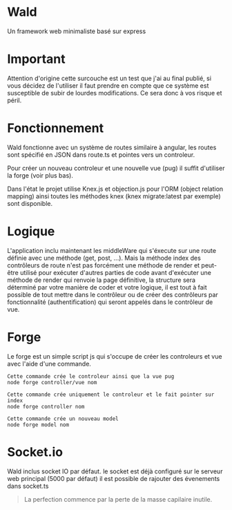 # Wald
Un framework web minimaliste basé sur express
# Important
Attention d'origine cette surcouche est un test que j'ai au final publié, si vous décidez de l'utiliser il faut prendre en compte que ce système est susceptible de subir de lourdes modifications. Ce sera donc à vos risque et péril.
# Fonctionnement
Wald fonctionne avec un système de routes similaire à angular, les routes sont spécifié en JSON dans route.ts et pointes vers un controleur.

Pour créer un nouveau controleur et une nouvelle vue (pug) il suffit d'utiliser la forge (voir plus bas).

Dans l'état le projet utilise Knex.js et objection.js pour l'ORM (object relation mapping) ainsi toutes les méthodes knex (knex migrate:latest par exemple) sont disponible.
# Logique
L'application inclu maintenant les middleWare qui s'éxecute sur une route définie avec une méthode (get, post, ...).
Mais la méthode index des contrôleurs de route n'est pas forcément une méthode de render et peut-être utilisé pour exécuter d'autres parties de code avant d'exécuter une méthode de render qui renvoie la page définitive, la structure sera déterminé par votre manière de coder et votre logique, il est tout à fait possible de tout mettre dans le contrôleur ou de créer des contrôleurs par fonctionnalité (authentification) qui seront appelés dans le contrôleur de vue.
# Forge
Le forge est un simple script js qui s'occupe de créer les controleurs et vue avec l'aide d'une commande.
```
Cette commande crée le controleur ainsi que la vue pug
node forge controller/vue nom

Cette commande crée uniquement le controleur et le fait pointer sur index
node forge controller nom

Cette commande crée un nouveau model
node forge model nom
```
# Socket.io
Wald inclus socket IO par défaut. le socket est déjà configuré sur le serveur web principal (5000 par défaut) il est possible de rajouter des évenements dans socket.ts

> La perfection commence par la perte de la masse capilaire inutile.